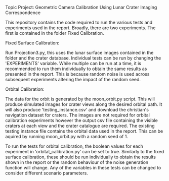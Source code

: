 Topic Project: Geometric Camera Calibration Using Lunar Crater Imaging Correspondence

This repository contains the code required to run the various tests and experiments used in the report.
Broadly, there are two experiments. The first is contained in the folder Fixed Calibration.

 
Fixed Surface Calibration:

Run Projection3.py, this uses the lunar surface images contained in the folder and the crater database.
Individual tests can be run by changing the 'EXPERIMENTS' variable. While multiple can be run at a time,
it is recommended to run them individually to obtain the same results as presented in the report.
This is because random noise is used across subsequent experiments altering the impact of the random
seed. 

 
Orbital Calibration:

The data for the orbit is generated by the moon_orbit.py script. This will produce simulated images for
crater views along the desired orbital path. It will also produce 'testing_instance.csv' and download
the christian's navigation dataset for craters. The images are not required for orbital calibration
experiments however the output csv file containing the visible craters at each view and the crater
catalogue are required. The existing testing instance file contains the orbital data used in the report.
This can be aquired by running moon_orbit.py with a random seed of 1.

To run the tests for orbital calibration, the boolean values for each experiment in 'orbital_calibration.py'
can be set to true. Similarly to the fixed surface calibration, these should be run individually to
obtain the results shown in the report or the random behaviour of the noise generation function will 
change. Any of the variables in these tests can be changed to consider different scenario parameters. 
